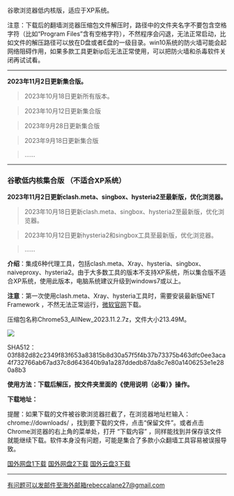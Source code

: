 谷歌浏览器低内核版，适应于XP系统。

注意：下载后的翻墙浏览器压缩包文件解压时，路径中的文件夹名字不要包含空格字符（比如“Program Files”含有空格字符），不然程序会闪退，无法正常启动，比如文件的解压路径可以放在D盘或者E盘的一级目录。win10系统的防火墙可能会起网络阻碍作用，如果多款工具更新ip后无法正常使用，可以把防火墙和杀毒软件关闭再试试看。

***

**2023年11月2日更新集合版。**

> 2023年10月18日更新所有版本。

> 2023年10月12日更新集合版

> 2023年9月28日更新集合版

> 2023年9月18日更新集合版

> ......

***

### 谷歌低内核集合版 （不适合XP系统）

**2023年11月2日更新clash.meta、singbox、hysteria2至最新版，优化浏览器。**

> 2023年10月18日更新clash.meta、singbox、hysteria2至最新版，优化浏览器。

> 2023年10月12日更新hysteria2和singbox工具至最新版，优化浏览器。

> ...... 

**介绍**：集成6种代理工具，包括clash.meta、Xray、hysteria、singbox、naiveproxy、hysteria2。由于大多数工具的版本不支持XP系统，所以集合版不适合XP系统，使用此版本，电脑系统建议升级到windows7或以上。

**注意**：第一次使用clash.meta、Xray、hysteria工具时，需要安装最新版NET Framework ，不然无法正常运行，[微软官网](https://dotnet.microsoft.com/zh-cn/download/dotnet-framework/net48)下载。

压缩包名称Chrome53_AllNew_2023.11.2.7z，文件大小213.49M。

![](https://fastly.jsdelivr.net/gh/Alvin9999/pac2/softimag/hysteria2-53.png)

SHA512：03f882d82c2349f83f653a83815b8d30a57f5f4b37b73375b463dfc0ee3aca4f732766ab67ad37c8d643640b9a1a287ddedb87da8c7e80a1406253e1e280a8b3

**使用方法：下载后解压，按文件夹里面的《使用说明（必看）》操作。**

**下载地址：**

提醒：如果下载的文件被谷歌浏览器拦截了，在浏览器地址栏输入：chrome://downloads/ ，找到要下载的文件，点击“保留文件”。或者点击Chrome浏览器的右上角的菜单处，打开 “下载内容” ，同样能找到并保存该文件就能继续下载。软件本身没有问题，可能是集合了多款小众翻墙工具容易被误报导致。

[国外网盘1下载](https://d2.freessr2.xyz/Chrome53_AllNew_2023.11.2.7z) 
[国外网盘2下载](https://d.dtku35.xyz/Chrome53_AllNew_2023.11.2.7z) 
[国外云盘3下载](https://free.zhujicn2.net/Chrome53_AllNew_2023.11.2.7z) 

***

有问题可以发邮件至海外邮箱rebeccalane27@gmail.com